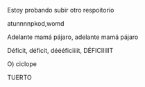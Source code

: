 Estoy probando subir otro respoitorio 

atunnnnpkod,womd

Adelante mamá pájaro, adelante mamá pájaro

Déficit, déficit, déééficiiiit, DÉFICIIIIIT

O) ciclope 

TUERTO 
